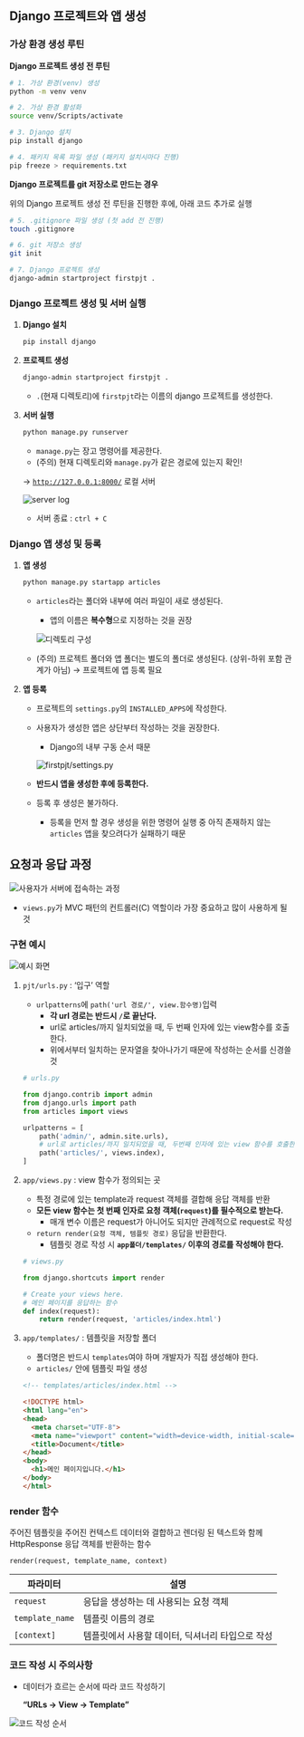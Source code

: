 ## Django 프로젝트와 앱 생성

### 가상 환경 생성 루틴

**Django 프로젝트 생성 전 루틴**

```bash
# 1. 가상 환경(venv) 생성
python -m venv venv

# 2. 가상 환경 활성화
source venv/Scripts/activate

# 3. Django 설치
pip install django

# 4. 패키지 목록 파일 생성 (패키지 설치시마다 진행)
pip freeze > requirements.txt
```

**Django 프로젝트를 git 저장소로 만드는 경우**

위의 Django 프로젝트 생성 전 루틴을 진행한 후에, 아래 코드 추가로 실행

```bash
# 5. .gitignore 파일 생성 (첫 add 전 진행)
touch .gitignore

# 6. git 저장소 생성
git init

# 7. Django 프로젝트 생성
django-admin startproject firstpjt .
```


### Django 프로젝트 생성 및 서버 실행

1. **Django 설치**
    
    ```bash
    pip install django
    ```
    
2. **프로젝트 생성**
    
    ```bash
    django-admin startproject firstpjt .
    ```
    
    - `.`(현재 디렉토리)에 `firstpjt`라는 이름의 django 프로젝트를 생성한다.

3. **서버 실행**
    
    ```bash
    python manage.py runserver
    ```
    
    - `manage.py`는 장고 명령어를 제공한다.
    - (주의) 현재 디렉토리와 `manage.py`가 같은 경로에 있는지 확인!
    
    → [`http://127.0.0.1:8000/`](http://127.0.0.1:8000/) 로컬 서버
    
    ![server log](../images/mtv-pattern_1.png)
     
    - 서버 종료 : `ctrl + C`


### Django 앱 생성 및 등록

1. **앱 생성**
    
    ```bash
    python manage.py startapp articles
    ```
    
    - `articles`라는 폴더와 내부에 여러 파일이 새로 생성된다.
        - 앱의 이름은 **복수형**으로 지정하는 것을 권장
        
        ![디렉토리 구성](../images/mtv-pattern_3.png)
        
    - (주의) 프로젝트 폴더와 앱 폴더는 별도의 폴더로 생성된다. (상위-하위 포함 관계가 아님) → 프로젝트에 앱 등록 필요

2. **앱 등록**
    - 프로젝트의 `settings.py`의 `INSTALLED_APPS`에 작성한다.
    - 사용자가 생성한 앱은 상단부터 작성하는 것을 권장한다.
        - Django의 내부 구동 순서 때문
        
        ![firstpjt/settings.py](../images/mtv-pattern_4.png)
        
    - **반드시 앱을 생성한 후에 등록한다.**
    - 등록 후 생성은 불가하다.
        - 등록을 먼저 할 경우 생성을 위한 명령어 실행 중 아직 존재하지 않는 `articles` 앱을 찾으려다가 실패하기 때문


## 요청과 응답 과정

![사용자가 서버에 접속하는 과정](../images/mtv-pattern_5.png)

- `views.py`가 MVC 패턴의 컨트롤러(C) 역할이라 가장 중요하고 많이 사용하게 될 것

### 구현 예시

![예시 화면](../images/mtv-pattern_6.png)

1. `pjt/urls.py` : ‘입구’ 역할
    - `urlpatterns`에 `path('url 경로/', view.함수명)`입력
        - **각 url 경로는 반드시 `/`로 끝난다.**
        - url로 articles/까지 일치되었을 때, 두 번째 인자에 있는 view함수를 호출한다.
        - 위에서부터 일치하는 문자열을 찾아나가기 때문에 작성하는 순서를 신경쓸 것
    
    ```python
    # urls.py
    
    from django.contrib import admin
    from django.urls import path
    from articles import views
    
    urlpatterns = [
        path('admin/', admin.site.urls),
        # url로 articles/까지 일치되었을 때, 두번째 인자에 있는 view 함수를 호출한다.
        path('articles/', views.index),
    ]
    ```
    
2. `app/views.py` : view 함수가 정의되는 곳
    - 특정 경로에 있는 template과 request 객체를 결합해 응답 객체를 반환
    - **모든 view 함수는 첫 번째 인자로 요청 객체(`request`)를 필수적으로 받는다.**
        - 매개 변수 이름은 request가 아니어도 되지만 관례적으로 request로 작성
    - `return render(요청 객체, 템플릿 경로)` 응답을 반환한다.
        - 템플릿 경로 작성 시 **`app폴더/templates/` 이후의 경로를 작성해야 한다.**
    
    ```python
    # views.py
    
    from django.shortcuts import render
    
    # Create your views here.
    # 메인 페이지를 응답하는 함수
    def index(request):
        return render(request, 'articles/index.html')
    ```
    
3. `app/templates/` : 템플릿을 저장할 폴더
    - 폴더명은 반드시 `templates`여야 하며 개발자가 직접 생성해야 한다.
    - `articles/` 안에 템플릿 파일 생성
    
    ```html
    <!-- templates/articles/index.html -->
    
    <!DOCTYPE html>
    <html lang="en">
    <head>
      <meta charset="UTF-8">
      <meta name="viewport" content="width=device-width, initial-scale=1.0">
      <title>Document</title>
    </head>
    <body>
      <h1>메인 페이지입니다.</h1>
    </body>
    </html>
    ```

### render 함수

주어진 템플릿을 주어진 컨텍스트 데이터와 결합하고 렌더링 된 텍스트와 함께 HttpResponse 응답 객체를 반환하는 함수

`render(request, template_name, context)`

| 파라미터 | 설명 |
| --- | --- |
| `request` | 응답을 생성하는 데 사용되는 요청 객체 |
| `template_name` | 템플릿 이름의 경로 |
| `[context]` | 템플릿에서 사용할 데이터, 딕셔너리 타입으로 작성 |

### 코드 작성 시 주의사항

- 데이터가 흐르는 순서에 따라 코드 작성하기
    
    **“URLs → View → Template”**
    

![코드 작성 순서](../images/mtv-pattern_7.png)


